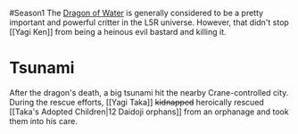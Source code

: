 #Season1 
The [Dragon of Water](https://l5r.fandom.com/wiki/Dragon_of_Water) is generally considered to be a pretty important and powerful critter in the L5R universe. However, that didn't stop [[Yagi Ken]] from being a heinous evil bastard and killing it.
# Tsunami
After the dragon's death, a big tsunami hit the nearby Crane-controlled city. During the rescue efforts, [[Yagi Taka]] ~~kidnapped~~ heroically rescued [[Taka's Adopted Children|12 Daidoji orphans]] from an orphanage and took them into his care.